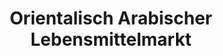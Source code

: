 ---
title: "Orientalisch Arabischer Lebensmittelmarkt"
url: /koeln/orientalisch-arabischer-lebensmittelmarkt/
shop: Supermarkt
---